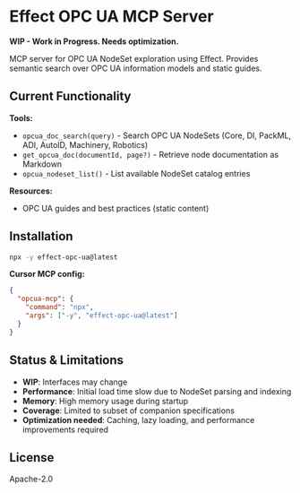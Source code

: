 # Effect OPC UA MCP Server

**WIP - Work in Progress. Needs optimization.**

MCP server for OPC UA NodeSet exploration using Effect. Provides semantic search over OPC UA information models and static guides.

## Current Functionality

**Tools:**

- `opcua_doc_search(query)` - Search OPC UA NodeSets (Core, DI, PackML, ADI, AutoID, Machinery, Robotics)
- `get_opcua_doc(documentId, page?)` - Retrieve node documentation as Markdown
- `opcua_nodeset_list()` - List available NodeSet catalog entries

**Resources:**

- OPC UA guides and best practices (static content)

## Installation

```bash
npx -y effect-opc-ua@latest
```

**Cursor MCP config:**

```json
{
  "opcua-mcp": {
    "command": "npx",
    "args": ["-y", "effect-opc-ua@latest"]
  }
}
```

## Status & Limitations

- **WIP**: Interfaces may change
- **Performance**: Initial load time slow due to NodeSet parsing and indexing
- **Memory**: High memory usage during startup
- **Coverage**: Limited to subset of companion specifications
- **Optimization needed**: Caching, lazy loading, and performance improvements required

## License

Apache-2.0
